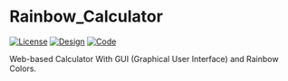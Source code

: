 # Rainbow_Calculator
[![License](https://img.shields.io/github/license/UltraStudioLTD/Rainbow_Calculator)](LICENSE)
[![Design](https://img.shields.io/badge/Design-GhostStudio%E2%84%A2-red)](DESIGN)
[![Code](https://img.shields.io/badge/Code-UltraCoder%E2%84%A2-blue)](CODE)

Web-based Calculator With GUI (Graphical User Interface) and Rainbow Colors.
